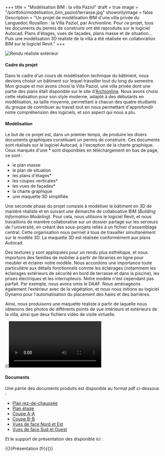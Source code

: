 +++
title = "Modélisation BIM : la villa Paziol"
draft = true
image = "/portfolio/modelisation_bim_paziol/terrasse.jpg"
showonlyimage = false
Description = "Un projet de modélisation BIM d'une villa privée du Languedoc Rousillon : la Villa Paziol, par Archionline. Pour ce projet, tous les documents du permis de construire ont été reproduits sur le logiciel Autocad. Plans d'étages, vues de façades, plans masse et de situation... Puis une modélisation 3D réaliste de la villa a été réalisée en collaboration BIM sur le logiciel Revit."
+++

![Rendu réaliste extérieur](/portfolio/modelisation_bim_paziol/piscine.jpg)

#### Cadre du projet

Dans le cadre d'un cours de modélisation technique du bâtiment, nous devions choisir un bâtiment sur lequel travailler tout du long du semestre. Mon groupe et moi avons choisi la Villa Paziol, une villa privée dont une partie des plans était disponible sur le site d'[Archionline](https://www.archionline.com/plan-maison/moderne/villa-paziol/). Nous avons choisi cette réalisation pour son style moderne, adapté à des débutants en modélisation, sa taille moyenne, permettant à chacun des quatre étudiants du groupe de contribuer au travail tout en nous permettant d'approfondir notre compréhension des logiciels, et son aspect qui nous a plu.


#### Modélisation

Le but de ce projet est, dans un premier temps, de produire les divers documents graphiques constituant un permis de construire. Ces documents sont réalisés sur le logiciel Autocad, à l'exception de la charte graphique. Ceux marqués d'une * sont disponibles en téléchargement en bas de page, ce sont :
- le plan masse
- le plan de situation
- les plans d'étages*
- les coupes verticales*
- les vues de façades*
- la charte graphique
- une maquette 3D simplifiée


Une seconde phase du projet consiste à modéliser le bâtiment en 3D de manière réaliste et en suivant une démarche de collaboative BIM (_Building Information Modeling_). Pour cela, nous utilisons le logiciel Revit, et nous travaillons de manière collaborative sur un dossier partagé sur les serveurs de l'université, en créant des sous-projets reliés à un fichier d'assemblage central. Cette organisation nous permet à tous de travailler simultanément sur le modèle 3D.
La maquette 3D est réalisée conformément aux plans Autocad.

Des textures y sont appliquées pour un rendu plus esthétique, et nous importons des familles de mobilier à partir de librairies en ligne pour meubler et éclairer notre modèle. Nous accordons une importance toute particulière aux détails fonctionnels comme les éclairages (notamment les éclairages extérieurs de sécurité en bord de terrasse et dans la piscine), les prises électriques et les interrupteurs. Notre modèle n'est cependant pas parfait. Par exemple, nous avons omis le DAAF. Nous aménageons également l'extérieur avec de la végétation, et nous nous initions au logiciel Dynamo pour l'automatisation du placement des haies et des barrières.

Ainsi, nous produisons une maquette réaliste à partir de laquelle nous obtenons des photos de différents points de vue intérieurs et extérieurs de la villa, ainsi que deux fichiers vidéo de visite virtuelle.

{{<video src="etage.mp4">}}

#### Documents

Une partie des documents produits est disponible au format pdf ci-dessous :
- [Plan rez-de-chaussée](/portfolio/modelisation_bim_paziol/201203_VP_PC_RDC.pdf) 
- [Plan étage](/portfolio/modelisation_bim_paziol/201203_VP_PC_Etage.pdf)
- [Coupe A-A](/portfolio/modelisation_bim_paziol/201203_VP_PC_COUPE_AA.pdf)
- [Coupe B-B](/portfolio/modelisation_bim_paziol/201203_VP_PC_COUPE_BB.pdf)
- [Vues de face Nord et Est](/portfolio/modelisation_bim_paziol/201203_VP_PC_FACES_NetE.pdf) 
- [Vues de face Sud et Ouest](/portfolio/modelisation_bim_paziol/201203_VP_PC_FACES_SetO.pdf) 

Et le support de présentation des disponible ici :

{{<bouton article="/portfolio/modelisation_bim_paziol/presentation.pdf">}}Présentation (fr){{</bouton>}}
 